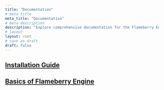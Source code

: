 ```yaml
---
title: "Documentation"
# meta title
meta_title: "Documentation"
# meta description
description: "Explore comprehensive documentation for the Flameberry Engine, which will include steps that will help you to get started, and explore deeper into the potential of Flameberry."
# layout
layout: root
# save as draft
draft: false
---
```


## [Installation Guide](installationguide)
## [Basics of Flameberry Engine](basics)